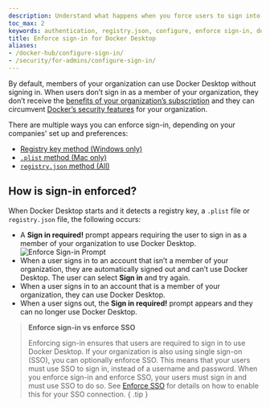 ```yaml
---
description: Understand what happens when you force users to sign into Docker Desktop
toc_max: 2
keywords: authentication, registry.json, configure, enforce sign-in, docker desktop, security,
title: Enforce sign-in for Docker Desktop
aliases:
- /docker-hub/configure-sign-in/
- /security/for-admins/configure-sign-in/
---
```


By default, members of your organization can use Docker Desktop without signing
in. When users don’t sign in as a member of your organization, they don’t
receive the [benefits of your organization’s
subscription](../../../subscription/core-subscription/details.md) and they can circumvent [Docker’s
security features](../../../desktop/hardened-desktop/_index.md) for your organization.

There are multiple ways you can enforce sign-in, depending on your companies' set up and preferences:
- [Registry key method (Windows only)](methods.md#registry-key-method-windows-only)
- [`.plist` method (Mac only)](methods.md#plist-method-mac-only)
- [`registry.json` method (All)](methods.md#registryjson-method-all)

## How is sign-in enforced?

When Docker Desktop starts and it detects a registry key, a `.plist` file or `registry.json` file, the
following occurs:

- A **Sign in required!** prompt appears requiring the user to sign
  in as a member of your organization to use Docker Desktop. ![Enforce Sign-in
  Prompt](../../images/enforce-sign-in.png?w=400)
- When a user signs in to an account that isn’t a member of your organization,
  they are automatically signed out and can’t use Docker Desktop. The user
  can select **Sign in** and try again.
- When a user signs in to an account that is a member of your organization, they
 can use Docker Desktop.
- When a user signs out, the **Sign in required!** prompt appears and they can
  no longer use Docker Desktop.

> **Enforce sign-in vs enforce SSO**
>
> Enforcing sign-in ensures that users are required to sign in to use Docker Desktop.
> If your organization is also using single sign-on (SSO), you can optionally enforce SSO.
> This means that your users must use SSO to sign in, instead of a username and password.
> When you enforce sign-in and enforce SSO, your users must sign in and must use SSO to do so.
> See [Enforce SSO](/security/for-admins/single-sign-on/connect#optional-enforce-sso) for details on how to enable this for your SSO connection.
{ .tip }